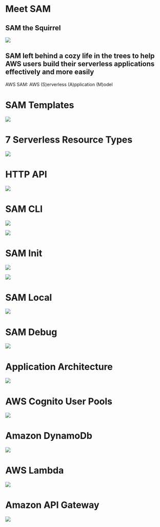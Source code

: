 # Meet SAM

## SAM the Squirrel

![](sam.png)

## SAM left behind a cozy life in the trees to help AWS users build their serverless applications effectively and more easily


AWS SAM: AWS (S)erverless (A)pplication (M)odel 

# SAM Templates

![](IaaC.png)

# 7 Serverless Resource Types

![](7sam.png)

# HTTP API

![](http-api.png)

# SAM CLI

![](sam-cli.png)

![](sam-term.png)

# SAM Init

![](sam-init.png)

![](sam-init-t.png)

# SAM Local

![](sam-local.png)

# SAM Debug

![](sam-debug.png)

# Application Architecture

![](app-arc.png)

# AWS  Cognito User Pools

![](user-pools.png)

# Amazon DynamoDb

![](dynamodb.png)

# AWS Lambda

![](lambda-result.png)

# Amazon API Gateway

![](api-gateway.png)